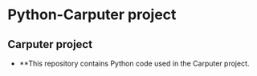 # Python-Carputer project

## Carputer project

- **This repository contains Python code used in the Carputer project.